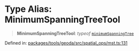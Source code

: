 # Type Alias: MinimumSpanningTreeTool

> **MinimumSpanningTreeTool**: *typeof* [`minimumSpanningTree`](../variables/minimumSpanningTree.md)

Defined in: [packages/tools/geoda/src/spatial\_ops/mst.ts:131](https://github.com/GeoDaCenter/openassistant/blob/dc72d81a35cf8e46295657303846fbb4ad891993/packages/tools/geoda/src/spatial_ops/mst.ts#L131)
